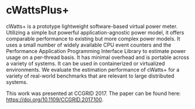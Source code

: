 # cWattsPlus+
cWatts+ is a prototype lightweight software-based virtual power meter. Utilizing a simple but powerful application-agnostic power model, it offers comparable performance to existing but more complex power models. It uses a small number of widely available CPU event counters and the Performance Application Programming Interface Library to estimate power usage on a per-thread basis. It has minimal overhead and is portable across a variety of systems. It can be used in containerized or virtualized environments. We evaluate the estimation performance of cWatts+ for a variety of real-world benchmarks that are relevant to large distributed systems.

This work was presented at CCGRID 2017. The paper can be found here: https://doi.org/10.1109/CCGRID.2017.100.
